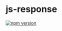 # js-response

[![npm version](https://badge.fury.io/js/js-response.svg)](https://badge.fury.io/js/js-response)
